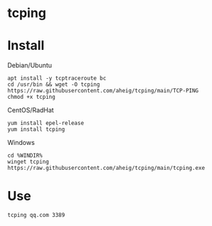 # tcping
# Install
Debian/Ubuntu
```
apt install -y tcptraceroute bc
cd /usr/bin && wget -O tcping https://raw.githubusercontent.com/aheig/tcping/main/TCP-PING
chmod +x tcping
```
CentOS/RadHat 
```
yum install epel-release
yum install tcping
```
Windows
```
cd %WINDIR%
winget tcping https://raw.githubusercontent.com/aheig/tcping/main/tcping.exe
```
# Use
```
tcping qq.com 3389
```

